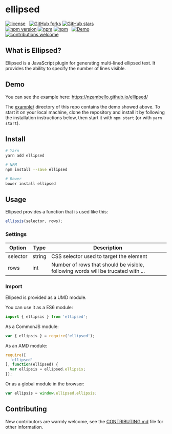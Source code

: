 # ellipsed
[![license](https://img.shields.io/github/license/nzambello/ellipsed.svg)](https://github.com/nzambello/ellipsed/blob/master/LICENSE)&nbsp;&nbsp;
[![GitHub forks](https://img.shields.io/github/forks/nzambello/ellipsed.svg?style=social&label=Fork)](https://github.com/nzambello/ellipsed)
[![GitHub stars](https://img.shields.io/github/stars/nzambello/ellipsed.svg?style=social&label=Star)](https://github.com/nzambello/ellipsed)  
[![npm version](https://badge.fury.io/js/ellipsed.svg)](https://www.npmjs.com/package/ellipsed)
[![npm](https://img.shields.io/npm/dt/ellipsed.svg)](https://www.npmjs.com/package/ellipsed)
[![npm](https://img.shields.io/npm/dw/ellipsed.svg)](https://www.npmjs.com/package/ellipsed) &nbsp;
[![Demo](https://img.shields.io/badge/Demo-here-yellowgreen.svg)](https://nzambello.github.io/ellipsed/)  
[![contributions welcome](https://img.shields.io/badge/contributions-welcome-brightgreen.svg?style=flat)](https://github.com/nzambello/ellipsed/issues)

## What is Ellipsed?
Ellipsed is a JavaScript plugin for generating multi-lined ellipsed text. It provides the ability to specify the number of lines visible.

## Demo  
You can see the example here: https://nzambello.github.io/ellipsed/

The [example/](https://github.com/nzambello/ellipsed/tree/master/example) directory of this repo contains the demo showed above.
To start it on your local machine, clone the repository and install it by following the installation instructions below, then start it with `npm start` (or with `yarn start`).  

## Install
```sh
# Yarn
yarn add ellipsed

# NPM
npm install --save ellipsed

# Bower
bower install ellipsed
```

## Usage
Ellipsed provides a function that is used like this:
````javascript
ellipsis(selector, rows);
````

### Settings
Option | Type |  Description
------ | ---- |  -----------
selector | string | CSS selector used to target the element
rows | int | Number of rows that should be visible, following words will be trucated with ...

### Import
Ellipsed is provided as a UMD module.

You can use it as a ES6 module:
```javascript
import { ellipsis } from 'ellipsed';
```
As a CommonJS module:
```javascript
var { ellipsis } = require('ellipsed');
```
As an AMD module:
```javascript
require([
  'ellipsed'
], function(ellipsed) {
  var ellipsis = ellipsed.ellipsis;
});
```
Or as a global module in the browser:
```javascript
var ellipsis = window.ellipsed.ellipsis;
```

## Contributing
New contributors are warmly welcome, see the [CONTRIBUTING.md](https://github.com/nzambello/ellipsed/blob/master/CONTRIBUTING.md) file for other information.
